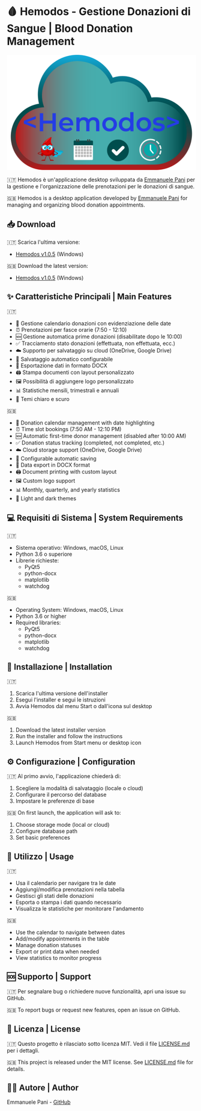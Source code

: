 # 🩸 Hemodos - Gestione Donazioni di Sangue | Blood Donation Management

![Hemodos Logo](src/assets/logo_info.png)

🇮🇹 Hemodos è un'applicazione desktop sviluppata da [Emmanuele Pani](https://github.com/emmanueleP) per la gestione e l'organizzazione delle prenotazioni per le donazioni di sangue.

🇬🇧 Hemodos is a desktop application developed by [Emmanuele Pani](https://github.com/emmanueleP) for managing and organizing blood donation appointments.

## 📥 Download

🇮🇹 Scarica l'ultima versione:
- [Hemodos v1.0.5](https://github.com/emmanueleP/hemodos/releases/tag/v1.0.5) (Windows)

🇬🇧 Download the latest version:
- [Hemodos v1.0.5](https://github.com/emmanueleP/hemodos/releases/tag/v1.0.5) (Windows)

## ✨ Caratteristiche Principali | Main Features

🇮🇹
- 📅 Gestione calendario donazioni con evidenziazione delle date
- ⏰ Prenotazioni per fasce orarie (7:50 - 12:10)
- 🆕 Gestione automatica prime donazioni (disabilitate dopo le 10:00)
- ✅ Tracciamento stato donazioni (effettuata, non effettuata, ecc.)
- ☁️ Supporto per salvataggio su cloud (OneDrive, Google Drive)
- 💾 Salvataggio automatico configurabile
- 📄 Esportazione dati in formato DOCX
- 🖨️ Stampa documenti con layout personalizzato
- 🖼️ Possibilità di aggiungere logo personalizzato
- 📊 Statistiche mensili, trimestrali e annuali
- 🎨 Temi chiaro e scuro

🇬🇧
- 📅 Donation calendar management with date highlighting
- ⏰ Time slot bookings (7:50 AM - 12:10 PM)
- 🆕 Automatic first-time donor management (disabled after 10:00 AM)
- ✅ Donation status tracking (completed, not completed, etc.)
- ☁️ Cloud storage support (OneDrive, Google Drive)
- 💾 Configurable automatic saving
- 📄 Data export in DOCX format
- 🖨️ Document printing with custom layout
- 🖼️ Custom logo support
- 📊 Monthly, quarterly, and yearly statistics
- 🎨 Light and dark themes

## 💻 Requisiti di Sistema | System Requirements

🇮🇹
- Sistema operativo: Windows, macOS, Linux
- Python 3.6 o superiore
- Librerie richieste:
  - PyQt5
  - python-docx
  - matplotlib
  - watchdog

🇬🇧
- Operating System: Windows, macOS, Linux
- Python 3.6 or higher
- Required libraries:
  - PyQt5
  - python-docx
  - matplotlib
  - watchdog

## 🚀 Installazione | Installation

🇮🇹
1. Scarica l'ultima versione dell'installer
2. Esegui l'installer e segui le istruzioni
3. Avvia Hemodos dal menu Start o dall'icona sul desktop

🇬🇧
1. Download the latest installer version
2. Run the installer and follow the instructions
3. Launch Hemodos from Start menu or desktop icon

## ⚙️ Configurazione | Configuration

🇮🇹
Al primo avvio, l'applicazione chiederà di:
1. Scegliere la modalità di salvataggio (locale o cloud)
2. Configurare il percorso del database
3. Impostare le preferenze di base

🇬🇧
On first launch, the application will ask to:
1. Choose storage mode (local or cloud)
2. Configure database path
3. Set basic preferences

## 📖 Utilizzo | Usage

🇮🇹
- Usa il calendario per navigare tra le date
- Aggiungi/modifica prenotazioni nella tabella
- Gestisci gli stati delle donazioni
- Esporta o stampa i dati quando necessario
- Visualizza le statistiche per monitorare l'andamento

🇬🇧
- Use the calendar to navigate between dates
- Add/modify appointments in the table
- Manage donation statuses
- Export or print data when needed
- View statistics to monitor progress

## 🆘 Supporto | Support

🇮🇹
Per segnalare bug o richiedere nuove funzionalità, apri una issue su GitHub.

🇬🇧
To report bugs or request new features, open an issue on GitHub.

## 📄 Licenza | License

🇮🇹
Questo progetto è rilasciato sotto licenza MIT. Vedi il file [LICENSE.md](LICENSE.md) per i dettagli.

🇬🇧
This project is released under the MIT license. See [LICENSE.md](LICENSE.md) file for details.

## 👨‍💻 Autore | Author

Emmanuele Pani - [GitHub](https://github.com/emmanueleP)
